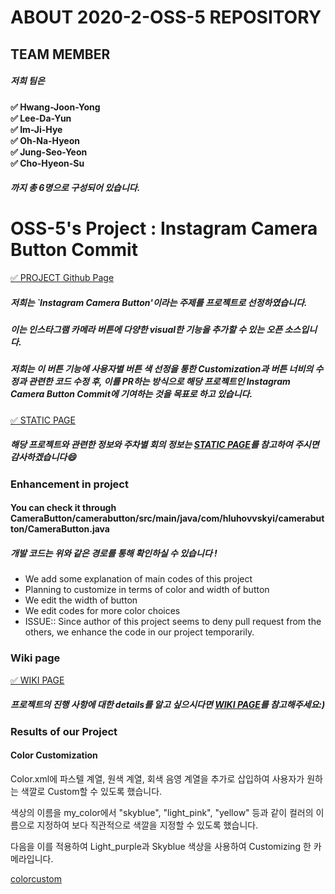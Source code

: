 # ABOUT 2020-2-OSS-5 REPOSITORY 


## TEAM MEMBER
##### 저희 팀은 <br>

**&#9989; Hwang-Joon-Yong<br>
&#9989; Lee-Da-Yun<br>
&#9989; Im-Ji-Hye<br>
&#9989; Oh-Na-Hyeon<br>
&#9989; Jung-Seo-Yeon<br>
&#9989; Cho-Hyeon-Su<br>**

##### 까지 총 6명으로 구성되어 있습니다. <br>



# OSS-5's Project : Instagram Camera Button Commit

[&#9989; PROJECT Github Page](https://github.com/hluhovskyi/CameraButton?utm_source=android-arsenal.com&utm_medium=referral&utm_campaign=6877)

##### 저희는 `Instagram Camera Button'이라는 주제를 프로젝트로 선정하였습니다.

##### 이는 인스타그램 카메라 버튼에 다양한 visual한 기능을 추가할 수 있는 오픈 소스입니다.<br>

##### 저희는 이 버튼 기능에 사용자별 버튼 색 선정을 통한 Customization과 버튼 너비의 수정과 관련한 코드 수정 후, 이를 PR하는 방식으로 해당 프로젝트인 Instagram Camera Button Commit에 기여하는 것을 목표로 하고 있습니다.

[&#9989; STATIC PAGE](https://20-2-skku-oss.github.io/2020-2-OSS-5/)<br>

##### 해당 프로젝트와 관련한 정보와 주차별 회의 정보는 [STATIC PAGE](https://20-2-skku-oss.github.io/2020-2-OSS-5/)를 참고하여 주시면 감사하겠습니다:smile:<br>


### Enhancement in project
#### You can check it through CameraButton/camerabutton/src/main/java/com/hluhovvskyi/camerabutton/CameraButton.java
##### 개발 코드는 위와 같은 경로를 통해 확인하실 수 있습니다 !
- We add some explanation of main codes of this project
- Planning to customize in terms of color and width of button
- We edit the width of button
- We edit codes for more color choices
- ISSUE:: Since author of this project seems to deny pull request from the others, we enhance the code in our project temporarily.


### Wiki page
[&#9989; WIKI PAGE](https://github.com/20-2-SKKU-OSS/2020-2-OSS-5/wiki)<br>

##### 프로젝트의 진행 사항에 대한 details를 알고 싶으시다면 [WIKI PAGE](https://github.com/20-2-SKKU-OSS/2020-2-OSS-5/wiki)를 참고해주세요:)


### Results of our Project

#### Color Customization

Color.xml에 파스텔 계열, 원색 계열, 회색 음영 계열을 추가로 삽입하여 사용자가 원하는 색깔로 Custom할 수 있도록 했습니다.

색상의 이름을 my_color에서 "skyblue", "light_pink", "yellow" 등과 같이 컬러의 이름으로 지정하여 보다 직관적으로 색깔을 지정할 수 있도록 했습니다.

다음을 이를 적용하여 Light_purple과 Skyblue 색상을 사용하여 Customizing 한 카메라입니다.

[colorcustom](https://user-images.githubusercontent.com/65438056/101243247-361a6200-3742-11eb-8eff-6ed970f6cc1d.gif)


